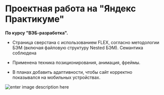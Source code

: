 # Проектная работа на "Яндекс Практикуме" 

 **По курсу "ВЭБ-разработка".**

 - Страница сверстана с использованием FLEX, согласно методологии БЭМ
   (включая файловую структуру Nested БЭМ). Семантика соблюдена
   
 - Применена техника позиционирования, анимация, фреймы.
 
 - В планах добавить адаптивности, чтобы сайт корректно показывался на
   мобильных устройствах.

![enter image description here](https://lh3.googleusercontent.com/proxy/vAm3PT24RV6L0QEtuRtbOPTY-bZ3AgC5S1i2rcHEb-PqNm2F07WfjU13UDi_ueVymvSf7bcUALGqXfc2ikZnztBbUyhEXGeF) 

